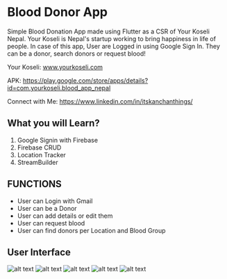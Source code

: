 # Blood Donor App

Simple Blood Donation App made using Flutter as a CSR of Your Koseli Nepal. Your Koseli is Nepal's startup working to bring happiness in life of people. In case of this app, User are Logged in using Google Sign In. They can be a donor, search donors or request blood!

Your Koseli: www.yourkoseli.com

APK: https://play.google.com/store/apps/details?id=com.yourkoseli.blood_app_nepal


Connect with Me: https://www.linkedin.com/in/itskanchanthings/

## What you will Learn?
1. Google Signin with Firebase
2. Firebase CRUD
3. Location Tracker
4. StreamBuilder

## FUNCTIONS
- User can Login with Gmail
- User can be a Donor
- User can add details or edit them
- User can request blood
- User can find donors per Location and Blood Group

## User Interface

![alt text](https://github.com/kanchan88/blood-donor-flutter/blob/master/don1.jpg?raw=true)
![alt text](https://github.com/kanchan88/blood-donor-flutter/blob/master/do2.jpg?raw=true)
![alt text](https://github.com/kanchan88/blood-donor-flutter/blob/master/do3.jpg?raw=true)
![alt text](https://github.com/kanchan88/blood-donor-flutter/blob/master/do4.jpg?raw=true)
![alt text](https://github.com/kanchan88/blood-donor-flutter/blob/master/do5.jpg?raw=true)
